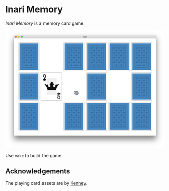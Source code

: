 # Inari Memory

_Inari Memory_ is a memory card game.

![Memory game screenshot](screenshot.png)

Use `make` to build the game.

## Acknowledgements

The playing card assets are by [Kenney](http://kenney.nl/assets).
